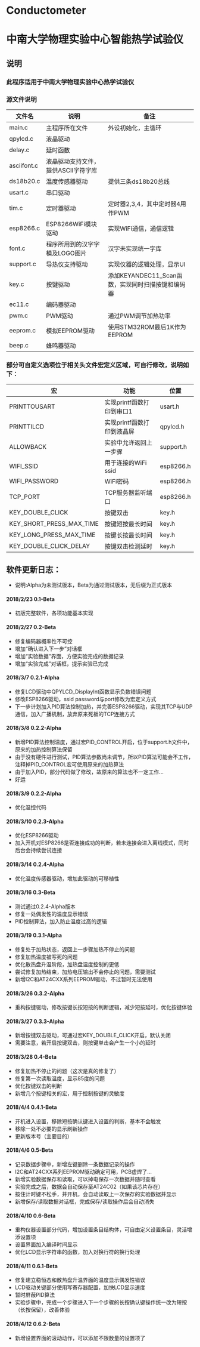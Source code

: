# Conductometer
# 中南大学物理实验中心智能热学试验仪


 ## 说明


 ### 此程序适用于中南大学物理实验中心热学试验仪


 ### 源文件说明

| 文件名      | 说明                                | 备注                                              |
| ----------- | ----------------------------------- | ------------------------------------------------- |
| main.c      | 主程序所在文件                      | 外设初始化，主循环                                |
| qpylcd.c    | 液晶驱动                            |                                                   |
| delay.c     | 延时函数                            |                                                   |
| asciifont.c | 液晶驱动支持文件，提供ASCII字符字库 |                                                   |
| ds18b20.c   | 温度传感器驱动                      | 提供三条ds18b20总线                               |
| usart.c     | 串口驱动                            |                                                   |
| tim.c       | 定时器驱动                          | 定时器2,3,4，其中定时器4用作PWM                   |
| esp8266.c   | ESP8266WiFi模块驱动                 | 实现WiFi通信，通信逻辑                            |
| font.c      | 程序所用到的汉字字模及LOGO图片      | 汉字未实现统一字库                                |
| support.c   | 导热仪支持驱动                      | 实现仪器的逻辑处理，显示UI                        |
| key.c       | 按键驱动                            | 添加KEYANDEC11_Scan函数，实现同时扫描按键和编码器 |
| ec11.c      | 编码器驱动                          |                                                   |
| pwm.c       | PWM驱动                             | 通过PWM调节加热功率                               |
| eeprom.c    | 模拟EEPROM驱动                      | 使用STM32ROM最后1K作为EEPROM                      |
| beep.c      | 蜂鸣器驱动                          |                                                   |


 ### 部分可自定义选项位于相关头文件宏定义区域，可自行修改，说明如下：

| 宏                       | 功能                       | 位置      |
| ------------------------ | -------------------------- | --------- |
| PRINTTOUSART             | 实现printf函数打印到串口1  | usart.h   |
| PRINTTILCD               | 实现printf函数打印到液晶屏 | qpylcd.h  |
| ALLOWBACK                | 实验中允许返回上一步骤     | support.h |
| WIFI_SSID                | 用于连接的WiFi ssid        | esp8266.h |
| WIFI_PASSWORD            | WiFi密码                   | esp8266.h |
| TCP_PORT                 | TCP服务器监听端口          | esp8266.h |
| KEY_DOUBLE_CLICK         | 按键双击                   | key.h     |
| KEY_SHORT_PRESS_MAX_TIME | 按键短按最长时间           | key.h     |
| KEY_LONG_PRESS_MAX_TIME  | 按键长按最长时间           | key.h     |
| KEY_DOUBLE_CLICK_DELAY   | 按键双击检测延时           | key.h     |


 ## 软件更新日志：

 * 说明:Alpha为未测试版本，Beta为通过测试版本，无后缀为正式版本


 #### 2018/2/23	0.1-Beta
- 初版完整软件，各项功能基本实现


 #### 2018/2/27	0.2-Beta
- 修复编码器概率性不可控
- 增加“确认进入下一步”对话框
- 增加“实验数据”界面，方便实验完成的数据记录
- 增加“实验完成”对话框，提示实验已完成


 #### 2018/3/7	0.2.1-Alpha
- 修复LCD驱动中QPYLCD_DisplayInt函数显示负数错误问题
- 修改ESP8266驱动，ssid password与port修改为宏定义方式
- 下一步计划加入PID算法控制加热，并完善ESP8266驱动，实现其TCP与UDP通信，加入广播机制，放弃原来死板的TCP连接方式


 #### 2018/3/8   0.2.2-Alpha
- 新增PID算法控制温度，通过宏PID_CONTROL开启，位于support.h文件中，原来的加热控制算法保留
- 由于没有硬件进行测试，PID算法参数尚未调节，所以PID算法可能会不工作，注释掉PID_CONTROL宏可使用原来的加热算法
- 由于加入PID，部分代码做了修改，故原来的算法也不一定工作...
- 好运


 #### 2018/3/9	0.2.2-Alpha
- 优化温控代码


 #### 2018/3/10	0.2.3-Alpha
- 优化ESP8266驱动
- 加入开机对ESP8266是否连接成功的判断，若未连接会进入离线模式，同时后台会持续尝试连接


 #### 2018/3/14	0.2.4-Alpha
- 优化温度传感器驱动，增加此驱动的可移植性


 #### 2018/3/16 0.3-Beta
- 测试通过0.2.4-Alpha版本
- 修复一处偶发性的温度显示错误
- PID控制算法，加入防止温度过高的逻辑


 #### 2018/3/19 0.3.1-Alpha
- 修复处于加热状态，返回上一步骤加热不停止的问题
- 修复加热温度被写死的问题
- 优化散热盘升温阶段，加热盘温度控制的更低
- 尝试修复加热结束，加热电压输出不会停止的问题，需要测试
- 新增I2C和AT24CXX系列EEPROM驱动，不过暂时无法使用


 #### 2018/3/26 0.3.2-Alpha
- 重构按键驱动，修改按键长按短按的判断逻辑，减少短按延时，优化按键体验


 #### 2018/3/27	0.3.3-Alpha
- 新增按键双击驱动，可通过宏KEY_DOUBLE_CLICK开启，默认关闭
- 需要注意，若开启按键双击，则按键单击会产生一个小的延时


 #### 2018/3/28 0.4-Beta
- 修复加热不停止的问题（这次是真的修复了）
- 修复第一次读取温度，显示85度的问题
- 优化按键双击的判断
- 新增几个按键相关的宏，用于控制按键的灵敏度


 #### 2018/4/4	0.4.1-Beta
- 开机进入设置，移除短按确认键进入设置的判断，基本不会触发
- 移除一处不必要的显示刷新操作 
- 更新版本号（主要目的）


 #### 2018/4/6	0.5-Beta
- 记录数据步骤中，新增左键删除一条数据记录的操作
- I2C和AT24CXX系列EEPROM驱动确定可用，PCB虚焊了...
- 新增实验数据保存和读取，可以掉电保存一次数据并随时查看
- 实验完成之后，数据会自动保存至AT24C02（如果该芯片存在）
- 按住计时键不松手，并开机，会自动读取上一次保存的实验数据并显示
- 新增保存/读取数据对话框，完成保存/读取操作后会自动消失


 #### 2018/4/10 0.6-Beta
- 重构仪器设置部分代码，增加设置条目结构体，可自由定义设置条目，灵活增添设置项
- 设置界面加入编译时间显示
- 优化LCD显示字符串的函数，加入对换行符的换行处理


 #### 2018/4/11 0.6.1-Beta
- 修复建立稳恒态和散热盘升温界面的温度显示偶发性错误
- LCD驱动关键部分使用写寄存器配置，加快LCD显示速度
- 暂时屏蔽PID算法
- 实验步骤中，完成一个步骤进入下一个步骤的长按确认键操作统一改为短按（长按保留），改善体验


 #### 2018/4/12 0.6.2-Beta
- 新增设置界面的滚动动作，可以添加不限数量的设置项了

